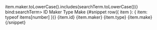 <Table {items} searchPlaceholder="Search by maker name" hoverable={true} filter={(item, searchTerm) => item.maker.toLowerCase().includes(searchTerm.toLowerCase())} bind:searchTerm>
  <TableHead>
    <TableHeadCell>ID</TableHeadCell>
    <TableHeadCell>Maker</TableHeadCell>
    <TableHeadCell>Type</TableHeadCell>
    <TableHeadCell>Make</TableHeadCell>
  </TableHead>
  <TableBody class="divide-y">
    {#snippet row({ item }: { item: typeof items[number] })}
      <TableBodyRow>
        <TableBodyCell>{item.id}</TableBodyCell>
        <TableBodyCell>{item.maker}</TableBodyCell>
        <TableBodyCell>{item.type}</TableBodyCell>
        <TableBodyCell>{item.make}</TableBodyCell>
      </TableBodyRow>
    {/snippet}
  </TableBody>
</Table>